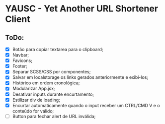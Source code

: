 # YAUSC - Yet Another URL Shortener Client

## ToDo:

* [x] Botão para copiar textarea para o clipboard;
* [x] Navbar;
* [x] Favicons;
* [x] Footer;
* [x] Separar SCSS/CSS por componentes;
* [x] Salvar em localstorage os links gerados anteriormente e exibi-los;
* [x] Histórico em ordem cronológica;
* [x] Modularizar App.jsx;
* [x] Desativar inputs durante encurtamento;
* [x] Estilizar div de loading;
* [x] Encurtar automaticamente quando o input receber um CTRL/CMD V e o conteúdo for válido;
* [ ] Button para fechar alert de URL inválida;
